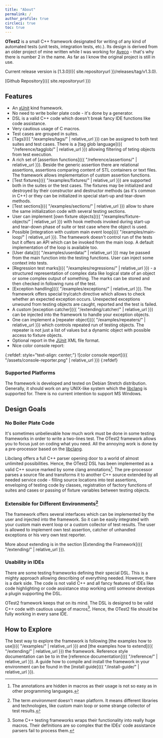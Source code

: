 ```yaml
---
title: "About"
permalink: /
author_profile: true
circleci: true
toc: true
---
```


**OTest2** is a small C++ framework designated for writing of any kind of
automated tests (unit tests, integration tests, etc.). Its design is derived
from an older project of mine written while I was working for
[Aveco](http://www.aveco.com/) - that's why there is number 2 in the name.
As far as I know the original project is still in use.

Current release version is [1.3.0]({{ site.repositoryurl }}/releases/tag/v1.3.0).

[Github Repository]({{ site.repositoryurl }})

## Features

* An [xUnit](https://en.wikipedia.org/wiki/XUnit) kind framework.
* No need to write boiler plate code - it's done by a generator.
* DSL is a valid C++ code which doesn't break fancy IDE functions like code
  assistance.
* Very cautious usage of C macros.
* Test cases are grouped in suites.
* [Tags]({{ "/examples/tags/" | relative_url }}) can be assigned to both test
  suites and test cases. There is
  a [tag glob language]({{ "/reference/tagglob/" | relative_url }})
  allowing filtering of teting objects from test execution.
* A rich set of [assertion functions]({{ "/reference/assertions/" | relative_url }}).
  Beside the generic assertion there are relational assertions, assertions
  comparing content of STL containers or text files. The framework allows
  implementation of custom assertion functions.
* [Test fixtures]({{ "/examples/fixtures/" | relative_url }})
  are supported both in the suites or the test cases. The fixtures may be
  initialized and destroyed by their constructor and destructor methods
  (as it's common in C++) or they can be initialized in special start-up
  and tear-down methods.  
* [Test sections]({{ "/examples/sections/" | relative_url }}) allow
  to share the same initialization code with several testing sections. 
* User can implement
  [own fixture objects]({{ "/examples/fixture-objects/" | relative_url }})
  with hook methods invoked during start-up and tear-down phase of suite
  or test case where the object is used.
* Possible [integration with custom main event loop]({{ "/examples/main-loop/" | relative_url }}).
  The framework doesn't control run of the tests but it offers an API which
  can be invoked from the main loop. A default implementation of the loop
  is available too.
* [User data]({{ "/examples/userdata/" | relative_url }}) may be passed from
  the main function into the testing functions. User can inject some context
  into tests.
* [Regression test marks]({{ "/examples/regressions/" | relative_url }}) - 
  a structured representation of complex data like logical state of an object
  or some complex output of something. The marks can be stored and then checked
  in following runs of the test.
* [Exception handling]({{ "/examples/exceptions/" | relative_url }}). 
  The framework offers special try/catch directive which allows to check
  whether an expected exception occurs. Unexpected exceptions unwound from
  testing objects are caught, reported and the test is failed.
* A custom [exception catcher]({{ "/extending/catcher/" | relative_url }})
  can be injected into the framework to handle your exception objects. 
* One can implement a [repeater object]({{ "/examples/repeaters/" | relative_url }})
  which controls repeated run of testing objects. The repeater is not just
  a list of values but a dynamic object with possible access to fixture objects. 
* Optional report in the [JUnit](https://junit.org/junit5/) XML file format.
* Nice color console report:
 
{:refdef: style="text-align: center;"}
![color console report]({{ "/assets/console-reporter.png" | relative_url }})
{:refdef}

### Supported Platforms

The framework is developed and tested on Debian Stretch distribution. Generally,
it should work on any UNIX-like system which the [libclang](https://clang.llvm.org/docs/Tooling.html)
is supported for. There is no current intention to support MS Windows.

## Design Goals

### No Boiler Plate Code

It's sometimes unbelievable how much work must be done in some testing frameworks
in order to write a two-lines test. The OTest2 framework allows you to
focus just on coding what you need. All the annoying work is done by
a pre-processor based on the [libclang](https://clang.llvm.org/docs/Tooling.html).

Libclang offers a full C++ parser opening door to a world of almost unlimited
possibilities. Hence, the OTest2 DSL has been implemented as a valid C++ source
marked by some clang annotations[^1]. The pre-processor parses a source file
and transforms it to another C++ source extended by all needed service code -
filling source locations into test assertions, enveloping of testing code
by classes, registration of factory functions of suites and cases or passing
of fixture variables between testing objects.

### Extensible for Different Environments[^2]

The framework offers several interfaces which can be implemented by the user
and injected into the framework. So it can be easily integrated with your
custom main event loop or a custom collector of test results. The user is
allowed to implement own test assertion, catcher of unhandled exceptions
or his very own test reporter.

More about extending is in the section
[Extending the Framework]({{ "/extending/" | relative_url }}).

### Usability in IDEs

There are some testing frameworks defining their special DSL. This is a mighty
approach allowing describing of everything needed. However, there is a dark side.
The code is not valid C++ and all fancy features of IDEs like code highlighting
or code assistance stop working until someone develops a plugin supporting
the DSL. 

OTest2 framework keeps that on its mind. The DSL is designed to be valid C++
code with cautious usage of macros[^3]. Hence, the OTest2 file should be fully
working in every sane IDE. 

## How to Explore

The best way to explore the framework is following
[the examples how to use]({{ "/examples/" | relative_url }}) and
[the examples how to extend]({{ "/extending/" | relative_url }}) the framework.
Reference style documentation can be to in
 the [reference documentation]({{ "/reference/" | relative_url }}). A guide how
to compile and install the framework in your environment can be found in
the [install guide]({{ "/install-guide/" | relative_url }}).

[^1]: The annotations are hidden in macros as their usage is not so easy
      as in other programming languages.

[^2]: The term _environment_ doesn't mean platform. It means different libraries
      and technologies, like custom main loop or some strange collector
      of test results.

[^3]: Some C++ testing frameworks wraps their functionality into really huge
      macros. Their definitions are so complex that the IDEs' code assistance
      parsers fail to process them.
